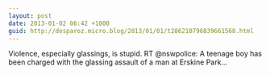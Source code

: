 ```yaml
---
layout: post
date: 2013-01-02 06:42 +1000
guid: http://desparoz.micro.blog/2013/01/01/t286210796839661568.html
---
```

Violence, especially glassings, is stupid. RT @nswpolice: A teenage boy has been charged with the glassing assault of a man at Erskine Park…

